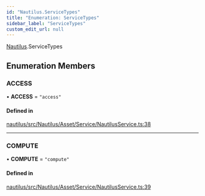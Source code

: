 ```yaml
---
id: "Nautilus.ServiceTypes"
title: "Enumeration: ServiceTypes"
sidebar_label: "ServiceTypes"
custom_edit_url: null
---
```


[Nautilus](../modules/Nautilus.md).ServiceTypes

## Enumeration Members

### ACCESS

• **ACCESS** = ``"access"``

#### Defined in

[nautilus/src/Nautilus/Asset/Service/NautilusService.ts:38](https://github.com/deltaDAO/nautilus/blob/75cfaa6/src/Nautilus/Asset/Service/NautilusService.ts#L38)

___

### COMPUTE

• **COMPUTE** = ``"compute"``

#### Defined in

[nautilus/src/Nautilus/Asset/Service/NautilusService.ts:39](https://github.com/deltaDAO/nautilus/blob/75cfaa6/src/Nautilus/Asset/Service/NautilusService.ts#L39)
